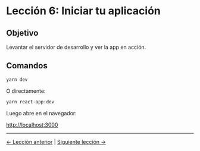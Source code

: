# Lección 6: Iniciar tu aplicación

## Objetivo
Levantar el servidor de desarrollo y ver la app en acción.

## Comandos

```bash
yarn dev
```

O directamente:

```bash
yarn react-app:dev
```

Luego abre en el navegador:

[http://localhost:3000](http://localhost:3000)

---
[← Lección anterior](05-corrección-de-errores-comunes.md) | [Siguiente lección →](07-conoce-las-plantillas.md) 